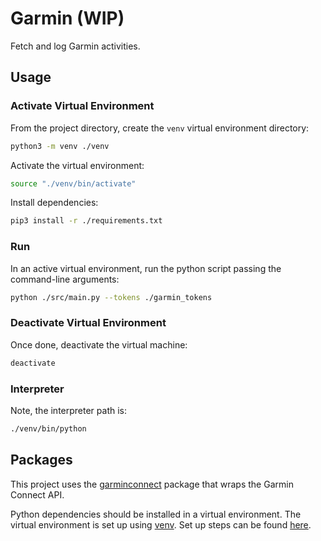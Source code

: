 # Garmin (WIP)

Fetch and log Garmin activities.

## Usage

### Activate Virtual Environment

From the project directory, create the `venv` virtual environment directory:

```bash
python3 -m venv ./venv
```

Activate the virtual environment:

```bash
source "./venv/bin/activate"
```

Install dependencies:

```bash
pip3 install -r ./requirements.txt
```

### Run

In an active virtual environment, run the python script passing the command-line arguments:

```bash
python ./src/main.py --tokens ./garmin_tokens
```

### Deactivate Virtual Environment

Once done, deactivate the virtual machine:

```bash
deactivate
```

### Interpreter

Note, the interpreter path is:

```bash
./venv/bin/python
```

## Packages

This project uses the [garminconnect](https://pypi.org/project/garminconnect) package that wraps the Garmin Connect API.

Python dependencies should be installed in a virtual environment.
The virtual environment is set up using [venv](https://docs.python.org/3/library/venv.html).
Set up steps can be found [here](https://www.studytonight.com/post/python-virtual-environment-setup-on-mac-osx-easiest-way).
